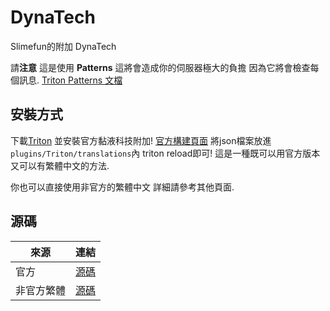 # DynaTech

Slimefun的附加 DynaTech

請**注意** 
這是使用 **Patterns** 這將會造成你的伺服器極大的負擔
因為它將會檢查每個訊息. [Triton Patterns 文檔](https://triton.rexcantor64.com/concepts/patterns.html#using-the-feature)

## 安裝方式

下載[Triton](https://www.spigotmc.org/resources/triton-translate-your-server.30331/)
並安裝官方黏液科技附加! [官方構建頁面](https://thebusybiscuit.github.io/builds/)
將json檔案放進```plugins/Triton/translations```內 triton reload即可!
這是一種既可以用官方版本又可以有繁體中文的方法.

你也可以直接使用非官方的繁體中文 詳細請參考其他頁面.

## 源碼

| 來源 | 連結 |
| ---- | ---- |
| 官方 | [源碼](https://github.com/ProfElements/DynaTech) |
| 非官方繁體 | [源碼](https://github.com/xMikux/DynaTech) |
